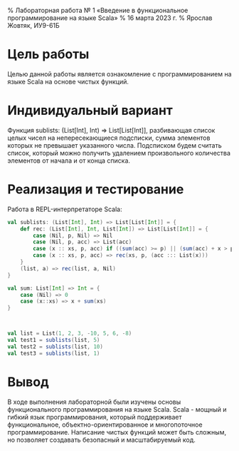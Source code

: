 % Лабораторная работа № 1 «Введение в функциональное
  программирование на языке Scala»
% 16 марта 2023 г.
% Ярослав Жовтяк, ИУ9-61Б

# Цель работы
Целью данной работы является ознакомление с программированием на языке Scala на основе чистых функций.

# Индивидуальный вариант
Функция sublists: (List[Int], Int) => List[List[Int]], разбивающая список целых чисел на
непересекающиеся подсписки, сумма элементов которых не превышает указанного числа.
Подсписком будем считать список, который можно получить удалением
произвольного количества элементов от начала и от конца списка.

# Реализация и тестирование

Работа в REPL-интерпретаторе Scala:

```scala
val sublists: (List[Int], Int) => List[List[Int]] = {
    def rec: (List[Int], Int, List[Int]) => List[List[Int]] = {
        case (Nil, p, Nil) => Nil
        case (Nil, p, acc) => List(acc)
        case (x :: xs, p, acc) if ((sum(acc) >= p) || (sum(acc) + x > p)) => List(acc) ::: rec(xs, p, List(x))
        case (x :: xs, p, acc) => rec(xs, p, (acc ::: List(x)))
    }
    (list, a) => rec(list, a, Nil)
}

val sum: List[Int] => Int = {
    case (Nil) => 0
    case (x::xs) => x + sum(xs)
}



val list = List(1, 2, 3, -10, 5, 6, -8)
val test1 = sublists(list, 5)
val test2 = sublists(list, 10)
val test3 = sublists(list, 1)
```

# Вывод
В ходе выполнения лабораторной были изучены основы функционального программирования на языке Scala.
Scala - мощный и гибкий язык программирования, который поддерживает функциональное,
объектно-ориентированное и многопоточное программирование.
Написание чистых функций может быть сложным, но позволяет создавать безопасный и масштабируемый код.